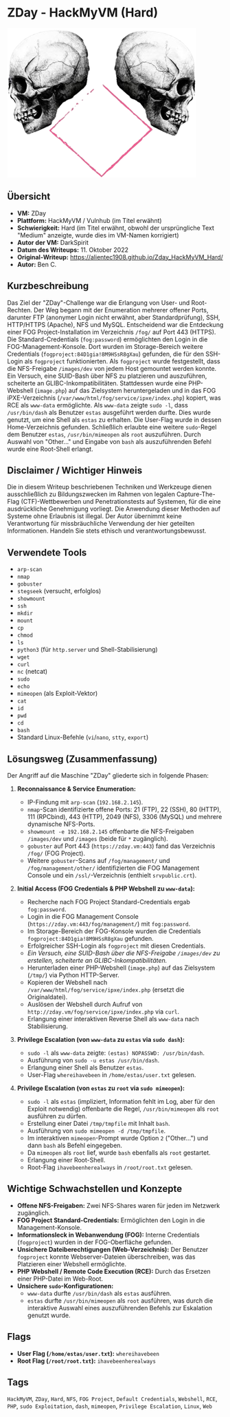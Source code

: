 # ZDay - HackMyVM (Hard)
 
![Zday.png](Zday.png)

## Übersicht

*   **VM:** ZDay
*   **Plattform:** HackMyVM / Vulnhub (im Titel erwähnt)
*   **Schwierigkeit:** Hard (im Titel erwähnt, obwohl der ursprüngliche Text "Medium" anzeigte, wurde dies im VM-Namen korrigiert)
*   **Autor der VM:** DarkSpirit
*   **Datum des Writeups:** 11. Oktober 2022
*   **Original-Writeup:** https://alientec1908.github.io/Zday_HackMyVM_Hard/
*   **Autor:** Ben C.

## Kurzbeschreibung

Das Ziel der "ZDay"-Challenge war die Erlangung von User- und Root-Rechten. Der Weg begann mit der Enumeration mehrerer offener Ports, darunter FTP (anonymer Login nicht erwähnt, aber Standardprüfung), SSH, HTTP/HTTPS (Apache), NFS und MySQL. Entscheidend war die Entdeckung einer FOG Project-Installation im Verzeichnis `/fog/` auf Port 443 (HTTPS). Die Standard-Credentials (`fog:password`) ermöglichten den Login in die FOG-Management-Konsole. Dort wurden im Storage-Bereich weitere Credentials (`fogproject:84D1gia!8M9HSsR8gXau`) gefunden, die für den SSH-Login als `fogproject` funktionierten. Als `fogproject` wurde festgestellt, dass die NFS-Freigabe `/images/dev` von jedem Host gemountet werden konnte. Ein Versuch, eine SUID-Bash über NFS zu platzieren und auszuführen, scheiterte an GLIBC-Inkompatibilitäten. Stattdessen wurde eine PHP-Webshell (`image.php`) auf das Zielsystem heruntergeladen und in das FOG iPXE-Verzeichnis (`/var/www/html/fog/service/ipxe/index.php`) kopiert, was RCE als `www-data` ermöglichte. Als `www-data` zeigte `sudo -l`, dass `/usr/bin/dash` als Benutzer `estas` ausgeführt werden durfte. Dies wurde genutzt, um eine Shell als `estas` zu erhalten. Die User-Flag wurde in dessen Home-Verzeichnis gefunden. Schließlich erlaubte eine weitere `sudo`-Regel dem Benutzer `estas`, `/usr/bin/mimeopen` als `root` auszuführen. Durch Auswahl von "Other..." und Eingabe von `bash` als auszuführenden Befehl wurde eine Root-Shell erlangt.

## Disclaimer / Wichtiger Hinweis

Die in diesem Writeup beschriebenen Techniken und Werkzeuge dienen ausschließlich zu Bildungszwecken im Rahmen von legalen Capture-The-Flag (CTF)-Wettbewerben und Penetrationstests auf Systemen, für die eine ausdrückliche Genehmigung vorliegt. Die Anwendung dieser Methoden auf Systeme ohne Erlaubnis ist illegal. Der Autor übernimmt keine Verantwortung für missbräuchliche Verwendung der hier geteilten Informationen. Handeln Sie stets ethisch und verantwortungsbewusst.

## Verwendete Tools

*   `arp-scan`
*   `nmap`
*   `gobuster`
*   `stegseek` (versucht, erfolglos)
*   `showmount`
*   `ssh`
*   `mkdir`
*   `mount`
*   `cp`
*   `chmod`
*   `ls`
*   `python3` (für `http.server` und Shell-Stabilisierung)
*   `wget`
*   `curl`
*   `nc` (netcat)
*   `sudo`
*   `echo`
*   `mimeopen` (als Exploit-Vektor)
*   `cat`
*   `id`
*   `pwd`
*   `cd`
*   `bash`
*   Standard Linux-Befehle (`vi`/`nano`, `stty`, `export`)

## Lösungsweg (Zusammenfassung)

Der Angriff auf die Maschine "ZDay" gliederte sich in folgende Phasen:

1.  **Reconnaissance & Service Enumeration:**
    *   IP-Findung mit `arp-scan` (`192.168.2.145`).
    *   `nmap`-Scan identifizierte offene Ports: 21 (FTP), 22 (SSH), 80 (HTTP), 111 (RPCbind), 443 (HTTP), 2049 (NFS), 3306 (MySQL) und mehrere dynamische NFS-Ports.
    *   `showmount -e 192.168.2.145` offenbarte die NFS-Freigaben `/images/dev` und `/images` (beide für `*` zugänglich).
    *   `gobuster` auf Port 443 (`https://zday.vm:443`) fand das Verzeichnis `/fog/` (FOG Project).
    *   Weitere `gobuster`-Scans auf `/fog/management/` und `/fog/management/other/` identifizierten die FOG Management Console und ein `/ssl/`-Verzeichnis (enthielt `srvpublic.crt`).

2.  **Initial Access (FOG Credentials & PHP Webshell zu `www-data`):**
    *   Recherche nach FOG Project Standard-Credentials ergab `fog:password`.
    *   Login in die FOG Management Console (`https://zday.vm:443/fog/management/`) mit `fog:password`.
    *   Im Storage-Bereich der FOG-Konsole wurden die Credentials `fogproject:84D1gia!8M9HSsR8gXau` gefunden.
    *   Erfolgreicher SSH-Login als `fogproject` mit diesen Credentials.
    *   *Ein Versuch, eine SUID-Bash über die NFS-Freigabe `/images/dev` zu erstellen, scheiterte an GLIBC-Inkompatibilitäten.*
    *   Herunterladen einer PHP-Webshell (`image.php`) auf das Zielsystem (`/tmp/`) via Python HTTP-Server.
    *   Kopieren der Webshell nach `/var/www/html/fog/service/ipxe/index.php` (ersetzt die Originaldatei).
    *   Auslösen der Webshell durch Aufruf von `http://zday.vm/fog/service/ipxe/index.php` via `curl`.
    *   Erlangung einer interaktiven Reverse Shell als `www-data` nach Stabilisierung.

3.  **Privilege Escalation (von `www-data` zu `estas` via `sudo dash`):**
    *   `sudo -l` als `www-data` zeigte: `(estas) NOPASSWD: /usr/bin/dash`.
    *   Ausführung von `sudo -u estas /usr/bin/dash`.
    *   Erlangung einer Shell als Benutzer `estas`.
    *   User-Flag `whereihavebeen` in `/home/estas/user.txt` gelesen.

4.  **Privilege Escalation (von `estas` zu `root` via `sudo mimeopen`):**
    *   `sudo -l` als `estas` (impliziert, Information fehlt im Log, aber für den Exploit notwendig) offenbarte die Regel, `/usr/bin/mimeopen` als `root` ausführen zu dürfen.
    *   Erstellung einer Datei `/tmp/tmpfile` mit Inhalt `bash`.
    *   Ausführung von `sudo mimeopen -d /tmp/tmpfile`.
    *   Im interaktiven `mimeopen`-Prompt wurde Option `2` ("Other...") und dann `bash` als Befehl eingegeben.
    *   Da `mimeopen` als `root` lief, wurde `bash` ebenfalls als `root` gestartet.
    *   Erlangung einer Root-Shell.
    *   Root-Flag `ihavebeenherealways` in `/root/root.txt` gelesen.

## Wichtige Schwachstellen und Konzepte

*   **Offene NFS-Freigaben:** Zwei NFS-Shares waren für jeden im Netzwerk zugänglich.
*   **FOG Project Standard-Credentials:** Ermöglichten den Login in die Management-Konsole.
*   **Informationsleck in Webanwendung (FOG):** Interne Credentials (`fogproject`) wurden in der FOG-Oberfläche gefunden.
*   **Unsichere Dateiberechtigungen (Web-Verzeichnis):** Der Benutzer `fogproject` konnte Webserver-Dateien überschreiben, was das Platzieren einer Webshell ermöglichte.
*   **PHP Webshell / Remote Code Execution (RCE):** Durch das Ersetzen einer PHP-Datei im Web-Root.
*   **Unsichere `sudo`-Konfigurationen:**
    *   `www-data` durfte `/usr/bin/dash` als `estas` ausführen.
    *   `estas` durfte `/usr/bin/mimeopen` als `root` ausführen, was durch die interaktive Auswahl eines auszuführenden Befehls zur Eskalation genutzt wurde.

## Flags

*   **User Flag (`/home/estas/user.txt`):** `whereihavebeen`
*   **Root Flag (`/root/root.txt`):** `ihavebeenherealways`

## Tags

`HackMyVM`, `ZDay`, `Hard`, `NFS`, `FOG Project`, `Default Credentials`, `Webshell`, `RCE`, `PHP`, `sudo Exploitation`, `dash`, `mimeopen`, `Privilege Escalation`, `Linux`, `Web`
